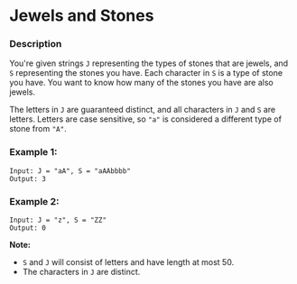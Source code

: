 # Jewels and Stones

### Description
You're given strings `J` representing the types of stones that are jewels, and `S` representing the stones you have. Each character in `S` is a type of stone you have. You want to know how many of the stones you have are also jewels.

The letters in `J` are guaranteed distinct, and all characters in `J` and `S` are letters. Letters are case sensitive, so `"a"` is considered a different type of stone from `"A"`.

### Example 1:
```
Input: J = "aA", S = "aAAbbbb"
Output: 3
```

### Example 2:
```
Input: J = "z", S = "ZZ"
Output: 0
```

**Note:**
* `S` and `J` will consist of letters and have length at most 50.
* The characters in `J` are distinct.
